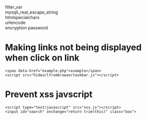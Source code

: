 filter_var<br>
mysqli_real_escape_string<br>
htmlspecialchars<br>
urlencode<br>
encryption password

# Making links not being displayed when click on link
```
<span data-href="example.php">example</span>
<script src="hideurlfrombrowsertaskbar.js"></script>
```

# Prevent xss javscript 
```
<script type="text/javascript" src="xss.js"></script>
<input id="search" onchange="return trim(this)" class="box">
```
